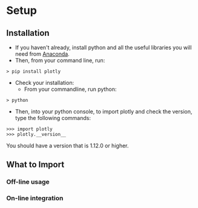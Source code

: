 # Setup

## Installation

* If you haven't already, install python and all the useful libraries you will need from [Anaconda](https://www.continuum.io/downloads).
* Then, from your command line, run:
```
> pip install plotly 
```
* Check your installation:
  * From your commandline, run python:
```
> python
```
  * Then, into your python console, to import plotly and check the version, type the following commands:
```
>>> import plotly
>>> plotly.__version__
```

You should have a version that is 1.12.0 or higher.



## What to Import

### Off-line usage

### On-line integration

